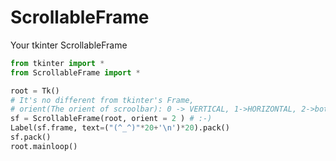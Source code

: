# ScrollableFrame
Your tkinter ScrollableFrame

```python
from tkinter import *
from ScrollableFrame import *

root = Tk()
# It's no different from tkinter's Frame,
# orient(The orient of scroolbar): 0 -> VERTICAL, 1->HORIZONTAL, 2->both
sf = ScrollableFrame(root, orient = 2 ) # :-)
Label(sf.frame, text=("(^_^)"*20+'\n')*20).pack()
sf.pack()
root.mainloop()
```

